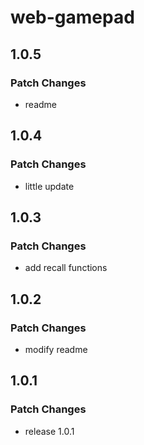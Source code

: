 # web-gamepad

## 1.0.5

### Patch Changes

- readme

## 1.0.4

### Patch Changes

- little update

## 1.0.3

### Patch Changes

- add recall functions

## 1.0.2

### Patch Changes

- modify readme

## 1.0.1

### Patch Changes

- release 1.0.1
